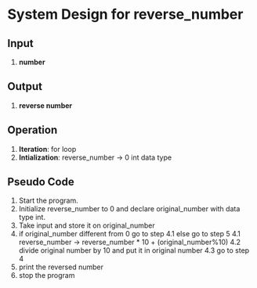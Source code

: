 # System Design for reverse_number

## Input
1. **number**

## Output
1. **reverse number**

## Operation
1. **Iteration**: for loop
2. **Intialization**: reverse_number -> 0  int data type  
                      


## Pseudo Code
1. Start the program.
2. Initialize reverse_number to 0 and declare original_number with data type int.
3. Take input and store it on original_number
4. if original_number different from 0 go to step 4.1 else go to step 5
    4.1 reverse_number -> reverse_number * 10 + (original_number%10)
    4.2 divide original number by 10 and put it in original number
    4.3 go to step 4
5. print the reversed number
6. stop the program

